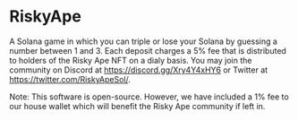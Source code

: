 # RiskyApe
A Solana game in which you can triple or lose your Solana by guessing a number between 1 and 3. Each deposit charges a 5% fee that is distributed to holders of the Risky Ape NFT on a dialy basis. You may join the community on Discord at https://discord.gg/Xry4Y4xHY6 or Twitter at https://twitter.com/RiskyApeSol/.

Note: This software is open-source. However, we have included a 1% fee to our house wallet which will benefit the Risky Ape community if left in. 
